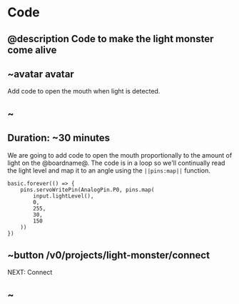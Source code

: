 # Code

## @description Code to make the light monster come alive

## ~avatar avatar

Add code to open the mouth when light is detected.

## ~

## Duration: ~30 minutes

We are going to add code to open the mouth proportionally to the amount of light on the @boardname@. The code is in a loop so we'll continually read the light level and map it to an angle using the `||pins:map||` function.

```blocks
basic.forever(() => {
    pins.servoWritePin(AnalogPin.P0, pins.map(
        input.lightLevel(),
        0,
        255,
        30,
        150
    ))
})
```

## ~button /v0/projects/light-monster/connect

NEXT: Connect

## ~